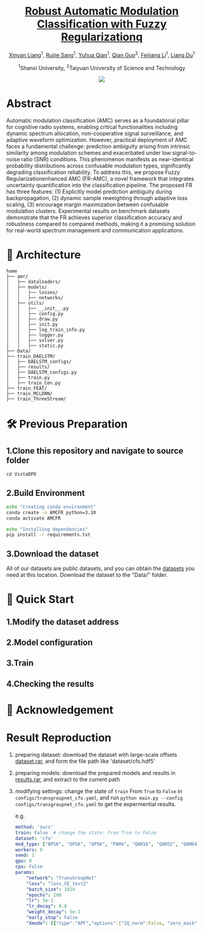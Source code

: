<h1 align="center">
  <a href="https://openreview.net/pdf?id=DDIGCk25BO" target="_blank">
    Robust Automatic Modulation Classification with Fuzzy Regularizationq
  </a>
</h1>

<p align="center">
  <a href="https://xinyanliang.github.io/"><u>Xinyan Liang</u></a><sup>1</sup>, 
  <u>Ruijie Sang</u><sup>1</sup>, 
  <a href="https://dig.sxu.edu.cn/qyh/"><u>Yuhua Qian</u></a><sup>1</sup>, 
  <u>Qian Guo</u><sup>2</sup>, 
  <u>Feijiang Li</u><sup>1</sup>,
  <u>Liang Du</u><sup>1</sup>
</p>

<p align="center">
  <sup>1</sup>Shanxi University, <sup>2</sup>Taiyuan University of Science and Technology
</p>

<p align="center">
  <a href="https://openreview.net/pdf?id=DDIGCk25BO">
    <img src="https://img.shields.io/badge/OpenReview-gray?style=flat&logo=OpenReview">
  </a>
</p>



# Abstract
Automatic modulation classification (AMC) serves as a foundational pillar for cognitive radio systems, enabling critical functionalities including dynamic spectrum allocation, non-cooperative signal surveillance, and adaptive waveform optimization. However, practical deployment of
AMC faces a fundamental challenge: prediction ambiguity arising from intrinsic similarity among
modulation schemes and exacerbated under low signal-to-noise ratio (SNR) conditions. This phenomenon manifests as near-identical probability
distributions across confusable modulation types, significantly degrading classification reliability.
To address this, we propose Fuzzy Regularizationenhanced AMC (FR-AMC), a novel framework
that integrates uncertainty quantification into the
classification pipeline. The proposed FR has three
features: (1) Explicitly model prediction ambiguity during backpropagation, (2) dynamic sample
reweighting through adaptive loss scaling, (3) encourage margin maximization between confusable modulation clusters. Experimental results
on benchmark datasets demonstrate that the FR
achieves superior classification accuracy and robustness compared to compared methods, making
it a promising solution for real-world spectrum
management and communication applications.

# 🧱 Architecture
``` 
home
├── amr/
│   ├── dataloaders/
│   ├── models/
│   │   ├── losses/
│   │   ├── networks/
│   ├── utils/
│   │   ├── __init__.py
│   │   ├── config.py
│   │   ├── draw.py
│   │   ├── init.py
│   │   ├── log_train_info.py
│   │   ├── logger.py
│   │   ├── solver.py
│   │   ├── static.py
├── Data/
├── train_DAELSTM/
│   ├── DAELSTM_configs/
│   ├── results/
│   ├── DAELSTM_configs.py
│   ├── train.py
│   ├── train_Cen.py
├── train_FEAT/
├── train_MCLDNN/
├── train_ThreeStream/
```
# 🛠️ Previous Preparation
## 1.Clone this repository and navigate to source folder
``` 
cd VistaDPO
``` 

## 2.Build Environment
``` bash
echo "Creating conda environment"
conda create -n AMCFR python=3.10
conda activate AMCFR

echo "Installing dependencies"
pip install -r requirements.txt
``` 
## 3.Download the dataset
All of our datasets are public datasets, and you can obtain the [datasets](https://www.deepsig.ai/) you need at this location. 
Download the dataset to the "Data/" folder.


# 🚀 Quick Start
## 1.Modify the dataset address

## 2.Model configuration

## 3.Train

## 4.Checking the results


# 🙏 Acknowledgement

# Result Reproduction
1. preparing dataset: download the dataset with large-scale offsets [dataset.rar](https://drive.google.com/file/d/1xZa9GcZoIZXstkwNd4E68Wbq7DdFN-a5/view?usp=sharing), and form the file path like 'dataset/cfo.hdf5'

2. preparing models: download the prepared models and results in [results.rar](https://drive.google.com/file/d/1MiHnfB_F25c0yTIHt52JuXWQ27r4sFYH/view?usp=sharing), and extract to the current path

3. modifying settings: change the state of `train` From `True` to `False` in `configs/transgroupnet_cfo.yaml`, and run `python main.py --config configs/transgroupnet_cfo.yaml` to get the expermential results.

    e.g.
    ```yaml
    method: 'ours'
    train: False  # change the state: from True to False
    dataset: 'cfo'
    mod_type: ["BPSK", "QPSK", "8PSK", "PAM4", "QAM16", "QAM32", "QAM64", "QAM128", "QAM256", "GFSK", "WBFM", "AM-DSB", "AM-SSB", "OOK", "4ASK", "8ASK", "16PSK", "32PSK","8APSK","GMSK", "DQPSK","16APSK","32APSK","64APSK","128APSK"]
    workers: 8
    seed: 1
    gpu: 0
    cpu: False
    params:
        "network": "TransGroupNet"
        "loss": "loss_CE_test2"
        "batch_size": 1024
        "epochs": 200
        "lr": 5e-3
        "lr_decay": 0.8
        "weight_decay": 5e-2
        "early_stop": False
        "Xmode": [{"type":"APF","options":{"IQ_norm":False, "zero_mask":False}}]
    ```





